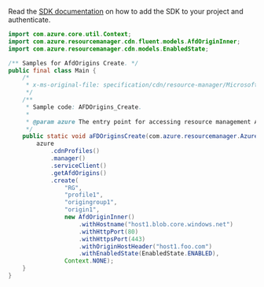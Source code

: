 Read the [SDK documentation](https://github.com/Azure/azure-sdk-for-java/blob/azure-resourcemanager_2.12.0/sdk/resourcemanager/azure-resourcemanager/README.md) on how to add the SDK to your project and authenticate.

```java
import com.azure.core.util.Context;
import com.azure.resourcemanager.cdn.fluent.models.AfdOriginInner;
import com.azure.resourcemanager.cdn.models.EnabledState;

/** Samples for AfdOrigins Create. */
public final class Main {
    /*
     * x-ms-original-file: specification/cdn/resource-manager/Microsoft.Cdn/stable/2021-06-01/examples/AFDOrigins_Create.json
     */
    /**
     * Sample code: AFDOrigins_Create.
     *
     * @param azure The entry point for accessing resource management APIs in Azure.
     */
    public static void aFDOriginsCreate(com.azure.resourcemanager.AzureResourceManager azure) {
        azure
            .cdnProfiles()
            .manager()
            .serviceClient()
            .getAfdOrigins()
            .create(
                "RG",
                "profile1",
                "origingroup1",
                "origin1",
                new AfdOriginInner()
                    .withHostname("host1.blob.core.windows.net")
                    .withHttpPort(80)
                    .withHttpsPort(443)
                    .withOriginHostHeader("host1.foo.com")
                    .withEnabledState(EnabledState.ENABLED),
                Context.NONE);
    }
}
```
